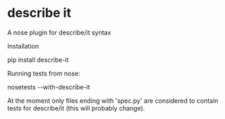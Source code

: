 describe it
===========

A nose plugin for describe/it syntax

Installation

pip install describe-it

Running tests from nose:

nosetests --with-describe-it

At the moment only files ending with 'spec.py' are considered to contain tests for describe/it (this will probably change).
